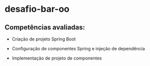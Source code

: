 # desafio-bar-oo
## Competências avaliadas:
- Criação de projeto Spring Boot

- Configuração de componentes Spring e injeção de dependência

- Implementação de projeto de componentes
